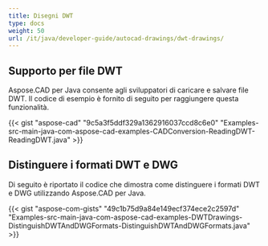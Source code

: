 ```yaml
---
title: Disegni DWT
type: docs
weight: 50
url: /it/java/developer-guide/autocad-drawings/dwt-drawings/
---
```


## **Supporto per file DWT**
Aspose.CAD per Java consente agli sviluppatori di caricare e salvare file DWT. Il codice di esempio è fornito di seguito per raggiungere questa funzionalità.

{{< gist "aspose-cad" "9c5a3f5ddf329a1362916037ccd8c6e0" "Examples-src-main-java-com-aspose-cad-examples-CADConversion-ReadingDWT-ReadingDWT.java" >}}
## **Distinguere i formati DWT e DWG**
Di seguito è riportato il codice che dimostra come distinguere i formati DWT e DWG utilizzando Aspose.CAD per Java.

{{< gist "aspose-com-gists" "49c1b75d9a84e149ecf374ece2c2597d" "Examples-src-main-java-com-aspose-cad-examples-DWTDrawings-DistinguishDWTAndDWGFormats-DistinguishDWTAndDWGFormats.java" >}}
